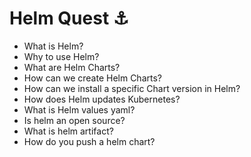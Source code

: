 # Helm Quest ⚓️
- What is Helm?
- Why to use Helm?
- What are Helm Charts?
- How can we create Helm Charts?
- How can we install a specific Chart version in Helm?
- How does Helm updates Kubernetes?
- What is Helm values yaml?
- Is helm an open source?
- What is helm artifact?
- How do you push a helm chart?
